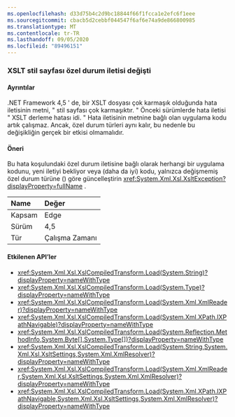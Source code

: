 ```yaml
---
ms.openlocfilehash: d33d75b4c2d9bc18844f66f1fcca1e2efc6f1eee
ms.sourcegitcommit: cbacb5d2cebbf044547f6af6e74a9de866800985
ms.translationtype: MT
ms.contentlocale: tr-TR
ms.lasthandoff: 09/05/2020
ms.locfileid: "89496151"
---
```

### <a name="xslt-style-sheet-exception-message-changed"></a>XSLT stil sayfası özel durum iletisi değişti

#### <a name="details"></a>Ayrıntılar

.NET Framework 4,5 ' de, bir XSLT dosyası çok karmaşık olduğunda hata iletisinin metni, &quot; stil sayfası çok karmaşıktır. &quot; Önceki sürümlerde hata iletisi &quot; XSLT derleme hatası idi. &quot; Hata iletisinin metnine bağlı olan uygulama kodu artık çalışmaz. Ancak, özel durum türleri aynı kalır, bu nedenle bu değişikliğin gerçek bir etkisi olmamalıdır.

#### <a name="suggestion"></a>Öneri

Bu hata koşulundaki özel durum iletisine bağlı olarak herhangi bir uygulama kodunu, yeni iletiyi bekliyor veya (daha da iyi) kodu, yalnızca değişmemiş özel durum türüne () göre güncelleştirin <xref:System.Xml.Xsl.XsltException?displayProperty=fullName> .

| Name    | Değer       |
|:--------|:------------|
| Kapsam   |Edge|
|Sürüm|4,5|
|Tür|Çalışma Zamanı|

#### <a name="affected-apis"></a>Etkilenen API’ler

- <xref:System.Xml.Xsl.XslCompiledTransform.Load(System.String)?displayProperty=nameWithType>
- <xref:System.Xml.Xsl.XslCompiledTransform.Load(System.Type)?displayProperty=nameWithType>
- <xref:System.Xml.Xsl.XslCompiledTransform.Load(System.Xml.XmlReader)?displayProperty=nameWithType>
- <xref:System.Xml.Xsl.XslCompiledTransform.Load(System.Xml.XPath.IXPathNavigable)?displayProperty=nameWithType>
- <xref:System.Xml.Xsl.XslCompiledTransform.Load(System.Reflection.MethodInfo,System.Byte[],System.Type[])?displayProperty=nameWithType>
- <xref:System.Xml.Xsl.XslCompiledTransform.Load(System.String,System.Xml.Xsl.XsltSettings,System.Xml.XmlResolver)?displayProperty=nameWithType>
- <xref:System.Xml.Xsl.XslCompiledTransform.Load(System.Xml.XmlReader,System.Xml.Xsl.XsltSettings,System.Xml.XmlResolver)?displayProperty=nameWithType>
- <xref:System.Xml.Xsl.XslCompiledTransform.Load(System.Xml.XPath.IXPathNavigable,System.Xml.Xsl.XsltSettings,System.Xml.XmlResolver)?displayProperty=nameWithType>

<!--

#### Affected APIs

- `M:System.Xml.Xsl.XslCompiledTransform.Load(System.String)`
- `M:System.Xml.Xsl.XslCompiledTransform.Load(System.Type)`
- `M:System.Xml.Xsl.XslCompiledTransform.Load(System.Xml.XmlReader)`
- `M:System.Xml.Xsl.XslCompiledTransform.Load(System.Xml.XPath.IXPathNavigable)`
- `M:System.Xml.Xsl.XslCompiledTransform.Load(System.Reflection.MethodInfo,System.Byte[],System.Type[])`
- `M:System.Xml.Xsl.XslCompiledTransform.Load(System.String,System.Xml.Xsl.XsltSettings,System.Xml.XmlResolver)`
- `M:System.Xml.Xsl.XslCompiledTransform.Load(System.Xml.XmlReader,System.Xml.Xsl.XsltSettings,System.Xml.XmlResolver)`
- `M:System.Xml.Xsl.XslCompiledTransform.Load(System.Xml.XPath.IXPathNavigable,System.Xml.Xsl.XsltSettings,System.Xml.XmlResolver)`

-->
